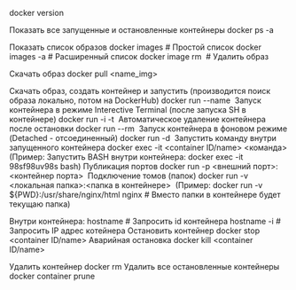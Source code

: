 docker version

Показать все запущенные и остановленные контейнеры
docker ps -a

Показать список образов 
docker images # Простой список
docker images -a # Расширенный список
docker image rm <image ID> # Удалить образ



Скачать образ 
docker pull <name_img>

Скачать образ, создать контейнер и запустить (производится поиск образа локально, потом на DockerHub)
docker run --name <custom container name> <image name> 
Запуск контейнера в режиме Interective Terminal (после запуска SH в контейнере)
docker run -i -t <image name>
Автоматическое удаление контейнера после остановки
docker run --rm <image name>
Запуск контейнера в фоновом режиме (Detached - отсоединенный)
docker run -d <image name> 
Запустить команду внутри запущенного контейнера
docker exec -it <container ID/name> <команда> 
(Пример: Запустить BASH внутри контейнера: docker exec -it 98sf98uv98s bash)
Публикация портов
docker run -p <внешний порт>:<контейнер порта> <image name>
Подключение томов (папок)
docker run -v <локальная папка>:<папка в контейнере> <image name>
(Пример: docker run -v ${PWD}:/usr/share/nginx/html nginx # Вместо папки в контейнере будет текущаю папка)

Внутри контейнера:
hostname # Запросить id контейнера
hostname -i # Запросить IP адрес котейнера
Остановить контейнер
docker stop <container ID/name>
Аварийная остановка
docker kill <container ID/name>

Удалить контейнер
docker rm <CONTAINER ID>
Удалить все остановленные контейнеры
docker container prune

